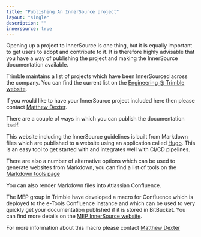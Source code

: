 ```yaml
---
title: "Publishing An InnerSource project"
layout: "single"
description: ""
innersource: true
---
```


Opening up a project to InnerSource is one thing, but it is equally important to get users to adopt and contribute to it. It is therefore highly advisable that you have a way of publishing the project and making the InnerSource documentation available.

Trimble maintains a list of projects which have been InnerSourced across the company. You can find the current list on the [Engineering @ Trimble website](https://sites.google.com/trimble.com/engineering/how-we-develop/innersource-shared-components).

If you would like to have your InnerSource project included here then please contact [Matthew Dexter](mailto:matthew_dexter@trimble.com).

There are a couple of ways in which you can publish the documentation itself. 

This website including the InnerSource guidelines is built from Markdown files which are published to a website using an application
called [Hugo](https://gohugo.io/). This is an easy tool to get started with and integrates well with CI/CD pipelines.

There are also a number of alternative options which can be used to generate websites from Markdown, you can find a list of tools on the [Markdown tools page](https://www.markdownguide.org/tools/)

You can also render Markdown files into Atlassian Confluence. 

The MEP group in Trimble have developed a macro for Confluence which is deployed to the e-Tools Confluence instance and which can be used to very quickly
get your documentation published if it is stored in BitBucket. You can find more details on the [MEP InnerSource website](https://confluence.trimble.tools/display/MEPG/MEP+InnerSource?file=raw/Guidelines/Publish_documentation_on_confluence.md). 

For more information about this macro please contact [Matthew Dexter](mailto:matthew_dexter@trimble.com)
